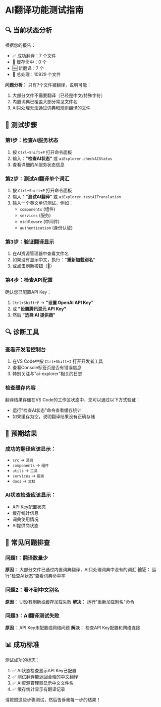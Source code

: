 # AI翻译功能测试指南

## 🔍 当前状态分析
根据您的报告：
- ✅ 成功翻译：7 个文件
- 💾 缓存命中：0 个  
- 🆕 新翻译：7 个
- 📁 总处理：10929 个文件

**问题分析：** 只有7个文件被翻译，说明可能：
1. 大部分文件不需要翻译（已经是中文/特殊字符）
2. 内置词典已覆盖大部分常见文件名
3. AI只处理无法通过词典和规则翻译的文件

## 🧪 测试步骤

### 第1步：检查AI服务状态
1. 按 `Ctrl+Shift+P` 打开命令面板
2. 输入：**"检查AI状态"** 或 `aiExplorer.checkAIStatus`
3. 查看详细的AI服务状态信息

### 第2步：测试AI翻译单个词汇
1. 按 `Ctrl+Shift+P` 打开命令面板  
2. 输入：**"测试AI翻译"** 或 `aiExplorer.testAITranslation`
3. 输入一个英文单词测试，例如：
   - `components` (组件)
   - `services` (服务)
   - `middleware` (中间件)
   - `authentication` (身份认证)

### 第3步：验证翻译显示
1. 在AI资源管理器中查看文件名
2. 如果没有显示中文，执行：**"重新加载别名"**
3. 或点击刷新按钮（🔄）

### 第4步：检查API配置
确认您已配置API Key：
1. `Ctrl+Shift+P` → **"设置 OpenAI API Key"**
2. 或 **"设置腾讯混元 API Key"**
3. 然后 **"选择 AI 提供商"**

## 🔍 诊断工具

### 查看开发者控制台
1. 在VS Code中按 `Ctrl+Shift+I` 打开开发者工具
2. 查看Console标签页是否有错误信息
3. 特别关注与"ai-explorer"相关的日志

### 检查缓存内容
翻译结果存储在VS Code的工作区状态中，您可以通过以下方式验证：
- 运行"检查AI状态"命令查看缓存统计
- 如果缓存为空，说明翻译结果没有正确存储

## 🎯 预期结果

### 成功的翻译应该显示：
- `src` → `源码`
- `components` → `组件` 
- `utils` → `工具`
- `services` → `服务`
- `docs` → `文档`

### AI状态检查应该显示：
- API Key配置状态
- 缓存统计信息
- 词典使用情况
- AI提供商状态

## 🚨 常见问题排查

### 问题1：翻译数量少
**原因：** 大部分文件已通过内置词典翻译，AI只处理词典中没有的词汇
**验证：** 运行"检查AI状态"查看词典命中率

### 问题2：看不到中文别名
**原因：** UI没有刷新或缓存加载失败
**解决：** 运行"重新加载别名"命令

### 问题3：AI翻译测试失败
**原因：** API Key未配置或网络问题
**解决：** 检查API Key配置和网络连接

## 📊 成功标准

测试成功的标志：
1. ✅ AI状态检查显示API Key已配置
2. ✅ 测试翻译能返回合理的中文翻译
3. ✅ AI资源管理器显示中文文件名
4. ✅ 缓存统计显示有翻译记录

请按照这些步骤测试，然后告诉我每一步的结果！